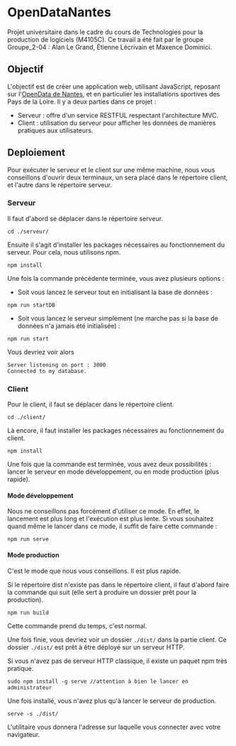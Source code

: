 ﻿# OpenDataNantes

Projet universitaire dans le cadre du cours de Technologies pour la production de 
logiciels (M4105C). Ce travail a été fait par le groupe Groupe_2-04 : Alan Le Grand, 
Étienne Lécrivain et Maxence Dominici.

## Objectif

L'objectif est de créer une application web, utilisant JavaScript, reposant sur
l'[OpenData de Nantes](https://data.nantesmetropole.fr/pages/home/), et en
particulier les installations sportives des Pays de la Loire.
Il y a deux parties dans ce projet :
- Serveur : offre d'un service RESTFUL respectant l'architecture MVC.
- Client : utilisation du serveur pour afficher les données de manières
pratiques aux utilisateurs.

## Deploiement

Pour exécuter le serveur et le client sur une même machine, nous vous
conseillons d'ouvrir deux terminaux, un sera placé dans le répertoire client, et l'autre
dans le répertoire serveur.

### Serveur

Il faut d'abord se déplacer dans le répertoire serveur.
```
cd ./serveur/
```
Ensuite il s'agit d'installer les packages nécessaires au fonctionnement du serveur.
Pour cela, nous utilisons npm.
```
npm install
```
Une fois la commande précédente terminée, vous avez plusieurs options :
- Soit vous lancez le serveur tout en initialisant la base de données :
```
npm run startDB
```
- Soit vous lancez le serveur simplement (ne marche pas si la base de données n'a jamais été initialisée) :
```
npm run start
```
Vous devriez voir alors
```
Server listening on port : 3000
Connected to my database.
```

### Client

Pour le client, il faut se déplacer dans le répertoire client.
```
cd ./client/
```
Là encore, il faut installer les packages nécessaires au fonctionnement du client.
```
npm install
```
Une fois que la commande est terminée, vous avez deux possibilités : lancer le serveur 
en mode développement, ou en mode production (plus rapide).

#### Mode développement

Nous ne conseillons pas forcément d'utiliser ce mode. En effet, le lancement est plus long
et l'exécution est plus lente. Si vous souhaitez quand même le lancer dans ce mode,
il suffit de faire cette commande :
```
npm run serve
```

#### Mode production

C'est le mode que nous vous conseillons. Il est plus rapide.

Si le répertoire dist n'existe pas dans le répertoire client, il faut d'abord faire
la commande qui suit (elle sert à produire un dossier prêt pour la production).
```
npm run build
```
Cette commande prend du temps, c'est normal.

Une fois finie, vous devriez voir un dossier `./dist/` dans la partie client.
Ce dossier `./dist/` est prêt à être déployé sur un serveur HTTP.

Si vous n'avez pas de serveur HTTP classique, il existe un paquet npm très pratique.
```
sudo npm install -g serve //attention à bien le lancer en administrateur
```
Une fois installé, vous n'avez plus qu'à lancer le serveur de production.
```
serve -s ./dist/
```
L'utilitaire vous donnera l'adresse sur laquelle vous connecter avec votre navigateur.
